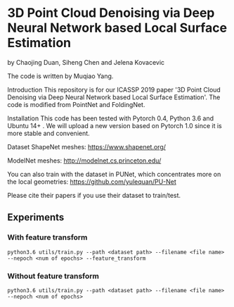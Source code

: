 # 3D Point Cloud Denoising via Deep Neural Network based Local Surface Estimation

by Chaojing Duan, Siheng Chen and Jelena Kovacevic

The code is written by Muqiao Yang.

Introduction
This repository is for our ICASSP 2019 paper '3D Point Cloud Denoising via Deep Neural Network based Local Surface Estimation'. The code is modified from PointNet and FoldingNet.

Installation
This code has been tested with Pytorch 0.4, Python 3.6 and Ubuntu 14+ . We will upload a new version based on Pytorch 1.0 since it is more stable and convenient.

Dataset
ShapeNet meshes:
https://www.shapenet.org/

ModelNet meshes:
http://modelnet.cs.princeton.edu/

You can also train with the dataset in PUNet, which concentrates more on the local geometries:
https://github.com/yulequan/PU-Net

Please cite their papers if you use their dataset to train/test.

## Experiments
### With feature transform
```
python3.6 utils/train.py --path <dataset path> --filename <file name> --nepoch <num of epochs> --feature_transform
```

### Without feature transform
```
python3.6 utils/train.py --path <dataset path> --filename <file name> --nepoch <num of epochs>
```

